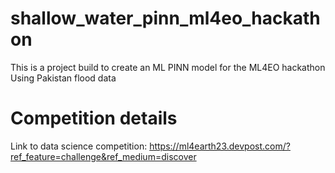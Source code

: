 # shallow_water_pinn_ml4eo_hackathon
This is a project build to create an ML PINN model for the ML4EO hackathon
Using Pakistan flood data

#  Competition details
Link to data science competition:
https://ml4earth23.devpost.com/?ref_feature=challenge&ref_medium=discover
